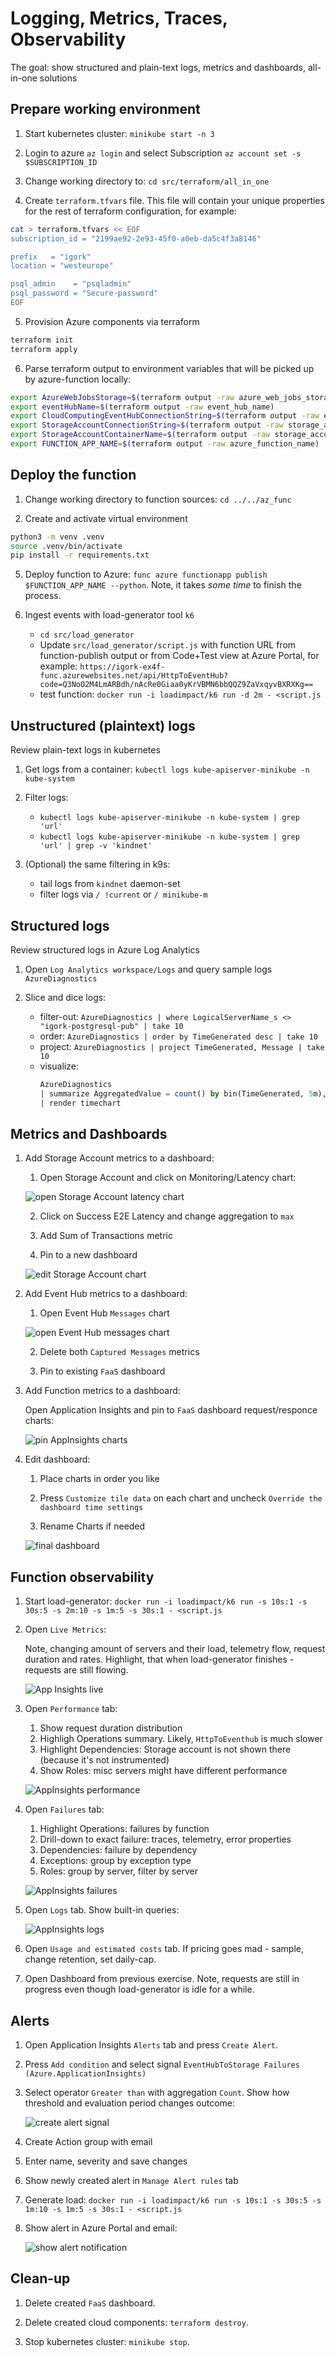 # Logging, Metrics, Traces, Observability

The goal: show structured and plain-text logs, metrics and dashboards, all-in-one solutions

## Prepare working environment

1. Start kubernetes cluster: `minikube start -n 3`

2. Login to azure `az login` and select Subscription `az account set -s $SUBSCRIPTION_ID`

3. Change working directory to: `cd src/terraform/all_in_one`

4. Create `terraform.tfvars` file. This file will contain your unique properties for the rest of terraform configuration, for example:

```sh
cat > terraform.tfvars << EOF
subscription_id = "2199ae92-2e93-45f0-a0eb-da5c4f3a8146"

prefix   = "igork"
location = "westeurope"

psql_admin    = "psqladmin"
psql_password = "Secure-password"
EOF
```

5. Provision Azure components via terraform

```sh
terraform init
terraform apply
```

6. Parse terraform output to environment variables that will be picked up by azure-function locally:

```sh
export AzureWebJobsStorage=$(terraform output -raw azure_web_jobs_storage)
export eventHubName=$(terraform output -raw event_hub_name)
export CloudComputingEventHubConnectionString=$(terraform output -raw event_hub_connection_string)
export StorageAccountConnectionString=$(terraform output -raw storage_account_connection_string)
export StorageAccountContainerName=$(terraform output -raw storage_account_containername)
export FUNCTION_APP_NAME=$(terraform output -raw azure_function_name)
```

## Deploy the function

1. Change working directory to function sources: `cd ../../az_func`

2. Create and activate virtual environment

```sh
python3 -m venv .venv
source .venv/bin/activate
pip install -r requirements.txt
```

5. Deploy function to Azure: `func azure functionapp publish $FUNCTION_APP_NAME --python`. Note, it takes _some time_ to finish the process.

6. Ingest events with load-generator tool `k6`

    - `cd src/load_generator`
    - Update `src/load_generator/script.js` with function URL from function-publish output or from Code+Test view at Azure Portal, for example: `https://igork-ex4f-func.azurewebsites.net/api/HttpToEventHub?code=Q3NoO2M4LmARBdh/nAcRe0Giaa0yKrVBMN6bbQQZ9ZaVxqyvBXRXKg==`
    - test function: `docker run -i loadimpact/k6 run -d 2m - <script.js`

## Unstructured (plaintext) logs

Review plain-text logs in kubernetes

1. Get logs from a container: `kubectl logs kube-apiserver-minikube -n kube-system`

2. Filter logs:

    - `kubectl logs kube-apiserver-minikube -n kube-system | grep 'url'`
    - `kubectl logs kube-apiserver-minikube -n kube-system | grep 'url' | grep -v 'kindnet'`

3. (Optional) the same filtering in k9s:

    - tail logs from `kindnet` daemon-set
    - filter logs via `/ !current` or `/ minikube-m`

## Structured logs

Review structured logs in Azure Log Analytics

1. Open `Log Analytics workspace/Logs` and query sample logs `AzureDiagnostics`

2. Slice and dice logs:

    - filter-out: `AzureDiagnostics | where LogicalServerName_s <> "igork-postgresql-pub" | take 10`
    - order: `AzureDiagnostics | order by TimeGenerated desc | take 10`
    - project: `AzureDiagnostics | project TimeGenerated, Message | take 10`
    - visualize:
        ```sql
        AzureDiagnostics 
        | summarize AggregatedValue = count() by bin(TimeGenerated, 5m), LogicalServerName_s 
        | render timechart
        ```

## Metrics and Dashboards

1. Add Storage Account metrics to a dashboard:

    1. Open Storage Account and click on Monitoring/Latency chart:

    ![open Storage Account latency chart](../files/13-monitoring/01-storage-metrics.png)

    2. Click on Success E2E Latency and change aggregation to `max`

    3. Add Sum of Transactions metric

    4. Pin to a new dashboard
    
    ![edit Storage Account chart](../files/13-monitoring/02-storage-metrics.png)

2. Add Event Hub metrics to a dashboard:

    1. Open Event Hub `Messages` chart

    ![open Event Hub messages chart](../files/13-monitoring/03-event-hub-metrics.png)
    
    2. Delete both `Captured Messages` metrics

    3. Pin to existing `FaaS` dashboard

3. Add Function metrics to a dashboard:

    Open Application Insights and pin to `FaaS` dashboard request/responce charts:
    
    ![pin AppInsights charts](../files/13-monitoring/04-app-insights-metrics.png)

4. Edit dashboard:

    1. Place charts in order you like

    2. Press `Customize tile data` on each chart and uncheck `Override the dashboard time settings`

    3. Rename Charts if needed
    
    ![final dashboard](../files/13-monitoring/05-dashboard.png)

## Function observability

1. Start load-generator: `docker run -i loadimpact/k6 run -s 10s:1 -s 30s:5 -s 2m:10 -s 1m:5 -s 30s:1 - <script.js`

2. Open `Live Metrics`:

    Note, changing amount of servers and their load, telemetry flow, request duration and rates. Highlight, that when load-generator finishes - requests are still flowing.

    ![App Insights live](../files/13-monitoring/06-appinsights-live.png)

3. Open `Performance` tab:

    1. Show request duration distribution
    2. Highligh Operations summary. Likely, `HttpToEventhub` is much slower
    3. Highlight Dependencies: Storage account is not shown there (because it's not instrumented)
    4. Show Roles: misc servers might have different performance

    ![AppInsights performance](../files/13-monitoring/07-appinsights-performance.png)

4. Open `Failures` tab:

    1. Highlight Operations: failures by function
    2. Drill-down to exact failure: traces, telemetry, error properties
    3. Dependencies: failure by dependency
    4. Exceptions: group by exception type
    5. Roles: group by server, filter by server

    ![AppInsights failures](../files/13-monitoring/08-appinsights-failures.png)

5. Open `Logs` tab. Show built-in queries:

    ![AppInsights logs](../files/13-monitoring/09-appinsights-logs.png)

6. Open `Usage and estimated costs` tab. If pricing goes mad - sample, change retention, set daily-cap.

7. Open Dashboard from previous exercise. Note, requests are still in progress even though load-generator is idle for a while.

## Alerts

1. Open Application Insights `Alerts` tab and press `Create Alert`.

2. Press `Add condition` and select signal `EventHubToStorage Failures (Azure.ApplicationInsights)`

3. Select operator `Greater than` with aggregation `Count`. Show how threshold and evaluation period changes outcome:

    ![create alert signal](../files/13-monitoring/10-alert-signal.png)

4. Create Action group with email

5. Enter name, severity and save changes

6. Show newly created alert in `Manage Alert rules` tab

7. Generate load: `docker run -i loadimpact/k6 run -s 10s:1 -s 30s:5 -s 1m:10 -s 1m:5 -s 30s:1 - <script.js`

8. Show alert in Azure Portal and email:

    ![show alert notification](../files/13-monitoring/11-alert-notification.png)

## Clean-up

1. Delete created `FaaS` dashboard.

2. Delete created cloud components: `terraform destroy`.

3. Stop kubernetes cluster: `minikube stop`.
